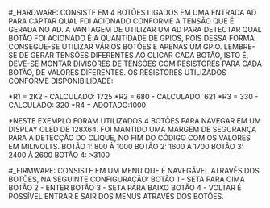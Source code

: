  #_HARDWARE:
 CONSISTE EM 4 BOTÕES LIGADOS EM UMA ENTRADA AD PARA CAPTAR QUAL FOI ACIONADO CONFORME A TENSÃO QUE É GERADA NO AD.
 A VANTAGEM DE UTILIZAR UM AD PARA DETECTAR QUAL BOTÃO FOI ACIONADO É A QUANTIDADE DE GPIOS, POIS DESSA FORMA CONSEGUE-SE UTILIZAR VÁRIOS BOTÕES E APENAS UM GPIO.
 LEMBRE-SE DE GERAR TENSÕES DIFERENTES AO CLICAR CADA BOTÃO, ISTO É, DEVE-SE MONTAR DIVISORES DE TENSÕES COM RESISTORES PARA CADA BOTÃO, DE VALORES DIFERENTES.
 OS RESISTORES UTILIZADOS CONFORME DISPONIBILIDADE:
 
 *R1 = 2K2 - CALCULADO: 1725
 *R2 = 680 - CALCULADO: 621
 *R3 = 330 - CALCULADO: 320
 *R4 = ADOTADO:1000

*NESTE EXEMPLO FORAM UTILIZADOS 4 BOTÕES PARA NAVEGAR EM UM DISPLAY OLED DE 128X64. 
 FOI MANTIDO UMA MARGEM DE SEGURANÇA PARA A DETECÇÃO DO CLIQUE, NO FIM DO CÓDIGO COM OS VALORES EM MILIVOLTS.
 BOTÃO 1: 800 À 1000
 BOTÃO 2: 1600 À 1700
 BOTÃO 3: 2400 À 2600
 BOTÃO 4: >3100
 
 
 #_FIRMWARE: CONSISTE EM UM MENU QUE É NAVEGÁVEL ATRAVÉS DOS BOTÕES, NA SEGUINTE CONFIGURAÇÃO:
  			BOTÃO 1 - SETA PARA CIMA
  			BOTÃO 2 - ENTER
  			BOTÃO 3 - SETA PARA BAIXO 
  			BOTÃO 4 - VOLTAR
  			É POSSÍVEL ENTRAR E SAIR DOS MENUS ATRAVÉS DOS BOTÕES.
